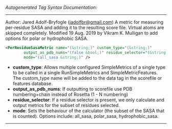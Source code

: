 <!-- THIS IS AN AUTOGENERATED FILE: Don't edit it directly, instead change the schema definition in the code itself. -->

_Autogenerated Tag Syntax Documentation:_

---
Author: Jared Adolf-Bryfogle (jadolfbr@gmail.com)
A metric for measuring per-residue SASA and adding it to the resulting score file.  Virtual atoms are skipped completely. Modified 19 Aug. 2019 by Vikram K. Mulligan to add options for polar or hydrophobic SASA.

```xml
<PerResidueSasaMetric name="(&string;)" custom_type="(&string;)"
        output_as_pdb_nums="(false &bool;)" residue_selector="(&string;)"
        mode="(all_sasa &string;)" />
```

-   **custom_type**: Allows multiple configured SimpleMetrics of a single type to be called in a single RunSimpleMetrics and SimpleMetricFeatures. 
 The custom_type name will be added to the data tag in the scorefile or features database.
-   **output_as_pdb_nums**: If outputting to scorefile use PDB numbering+chain instead of Rosetta (1 - N numbering)
-   **residue_selector**: If a residue selector is present, we only calculate and output metrics for the subset of residues selected.
-   **mode**: Sets the behaviour of the calculator (the subset of the SASA that is counted).  Options include: all_sasa, polar_sasa, hydrophobic_sasa.

---
